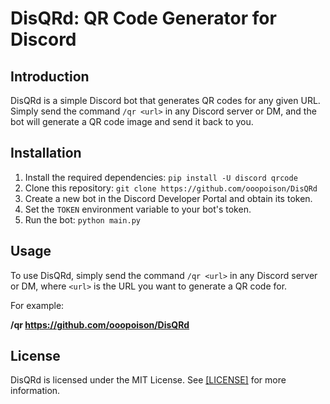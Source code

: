 # DisQRd: QR Code Generator for Discord

## Introduction
DisQRd is a simple Discord bot that generates QR codes for any given URL. Simply send the command `/qr <url>` in any Discord server or DM, and the bot will generate a QR code image and send it back to you.

## Installation

1. Install the required dependencies: `pip install -U discord qrcode`
2. Clone this repository: `git clone https://github.com/ooopoison/DisQRd`
3. Create a new bot in the Discord Developer Portal and obtain its token.
4. Set the `TOKEN` environment variable to your bot's token.
5. Run the bot: `python main.py`

## Usage

To use DisQRd, simply send the command `/qr <url>` in any Discord server or DM, where `<url>` is the URL you want to generate a QR code for.

For example:

**/qr https://github.com/ooopoison/DisQRd**


## License

DisQRd is licensed under the MIT License. See [[LICENSE]](https://opensource.org/licenses/MIT) for more information.

